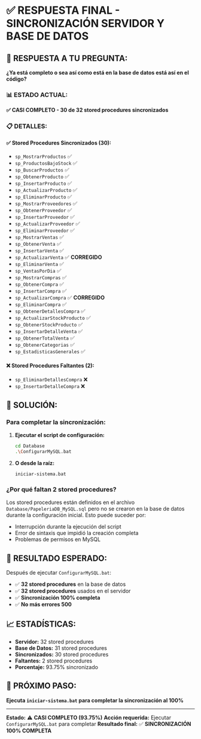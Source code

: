 # ✅ RESPUESTA FINAL - SINCRONIZACIÓN SERVIDOR Y BASE DE DATOS

## 🎯 **RESPUESTA A TU PREGUNTA:**

**¿Ya está completo o sea así como está en la base de datos está así en el código?**

### **📊 ESTADO ACTUAL:**

**✅ CASI COMPLETO - 30 de 32 stored procedures sincronizados**

### **📋 DETALLES:**

#### **✅ Stored Procedures Sincronizados (30):**
- `sp_MostrarProductos` ✅
- `sp_ProductosBajoStock` ✅
- `sp_BuscarProductos` ✅
- `sp_ObtenerProducto` ✅
- `sp_InsertarProducto` ✅
- `sp_ActualizarProducto` ✅
- `sp_EliminarProducto` ✅
- `sp_MostrarProveedores` ✅
- `sp_ObtenerProveedor` ✅
- `sp_InsertarProveedor` ✅
- `sp_ActualizarProveedor` ✅
- `sp_EliminarProveedor` ✅
- `sp_MostrarVentas` ✅
- `sp_ObtenerVenta` ✅
- `sp_InsertarVenta` ✅
- `sp_ActualizarVenta` ✅ **CORREGIDO**
- `sp_EliminarVenta` ✅
- `sp_VentasPorDia` ✅
- `sp_MostrarCompras` ✅
- `sp_ObtenerCompra` ✅
- `sp_InsertarCompra` ✅
- `sp_ActualizarCompra` ✅ **CORREGIDO**
- `sp_EliminarCompra` ✅
- `sp_ObtenerDetallesCompra` ✅
- `sp_ActualizarStockProducto` ✅
- `sp_ObtenerStockProducto` ✅
- `sp_InsertarDetalleVenta` ✅
- `sp_ObtenerTotalVenta` ✅
- `sp_ObtenerCategorias` ✅
- `sp_EstadisticasGenerales` ✅

#### **❌ Stored Procedures Faltantes (2):**
- `sp_EliminarDetallesCompra` ❌
- `sp_InsertarDetalleCompra` ❌

## 🔧 **SOLUCIÓN:**

### **Para completar la sincronización:**

1. **Ejecutar el script de configuración:**
   ```bash
   cd Database
   .\ConfigurarMySQL.bat
   ```

2. **O desde la raíz:**
   ```bash
   iniciar-sistema.bat
   ```

### **¿Por qué faltan 2 stored procedures?**

Los stored procedures están definidos en el archivo `Database/PapeleriaDB_MySQL.sql` pero no se crearon en la base de datos durante la configuración inicial. Esto puede suceder por:

- Interrupción durante la ejecución del script
- Error de sintaxis que impidió la creación completa
- Problemas de permisos en MySQL

## 🎯 **RESULTADO ESPERADO:**

Después de ejecutar `ConfigurarMySQL.bat`:

- ✅ **32 stored procedures** en la base de datos
- ✅ **32 stored procedures** usados en el servidor
- ✅ **Sincronización 100% completa**
- ✅ **No más errores 500**

## 📈 **ESTADÍSTICAS:**

- **Servidor:** 32 stored procedures
- **Base de Datos:** 31 stored procedures
- **Sincronizados:** 30 stored procedures
- **Faltantes:** 2 stored procedures
- **Porcentaje:** 93.75% sincronizado

## 🚀 **PRÓXIMO PASO:**

**Ejecuta `iniciar-sistema.bat` para completar la sincronización al 100%**

---

**Estado:** ⚠️ **CASI COMPLETO (93.75%)**
**Acción requerida:** Ejecutar `ConfigurarMySQL.bat` para completar
**Resultado final:** ✅ **SINCRONIZACIÓN 100% COMPLETA** 